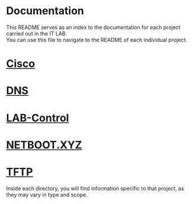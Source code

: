 # Documentation

This README serves as an index to the documentation for each project carried out in the IT LAB.  
You can use this file to navigate to the README of each individual project.

# [Cisco](https://github.com/IT-LAB-UAI/Documentation/blob/main/Cisco/README.md)

# [DNS](https://github.com/IT-LAB-UAI/Documentation/blob/main/DNS/README.md)

# [LAB-Control](https://github.com/IT-LAB-UAI/LAB-Control/blob/develop/README.md)

# [NETBOOT.XYZ](https://github.com/IT-LAB-UAI/Documentation/blob/main/Netboot.xyz/README.md)

# [TFTP](https://github.com/IT-LAB-UAI/Documentation/blob/main/TFTP/README.md)

Inside each directory, you will find information specific to that project, as they may vary in type and scope.

